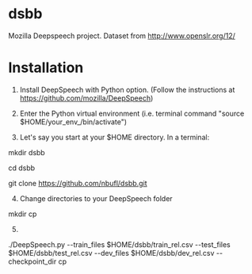 # dsbb

Mozilla Deepspeech project. Dataset from http://www.openslr.org/12/

# Installation

1. Install DeepSpeech with Python option. (Follow the instructions at https://github.com/mozilla/DeepSpeech)

2. Enter the Python virtual environment (i.e. terminal command "source $HOME/your_env_/bin/activate")

3. Let's say you start at your $HOME directory. In a terminal:

mkdir dsbb

cd dsbb

git clone https://github.com/nbufl/dsbb.git

4. Change directories to your DeepSpeech folder

mkdir cp

5. 

./DeepSpeech.py --train_files $HOME/dsbb/train_rel.csv --test_files $HOME/dsbb/test_rel.csv --dev_files $HOME/dsbb/dev_rel.csv --checkpoint_dir cp



